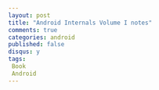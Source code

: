 ```yaml
---
layout: post
title: "Android Internals Volume I notes"
comments: true
categories: android
published: false
disqus: y
tags:
 Book
 Android
---
```



